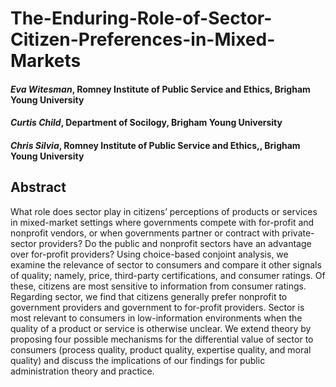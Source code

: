 # The-Enduring-Role-of-Sector-Citizen-Preferences-in-Mixed-Markets
#### _Eva Witesman_, Romney Institute of Public Service and Ethics, Brigham Young University
#### *Curtis Child*, Department of Socilogy, Brigham Young University
#### *Chris Silvia*, Romney Institute of Public Service and Ethics,, Brigham Young University

## Abstract
What role does sector play in citizens’ perceptions of products or services in mixed-market settings where governments compete with for-profit and nonprofit vendors, or when governments partner or contract with private-sector providers? Do the public and nonprofit sectors have an advantage over for-profit providers? Using choice-based conjoint analysis, we examine the relevance of sector to consumers and compare it other signals of quality; namely, price, third-party certifications, and consumer ratings. Of these, citizens are most sensitive to information from consumer ratings. Regarding sector, we find that citizens generally prefer nonprofit to government providers and government to for-profit providers. Sector is most relevant to consumers in low-information environments when the quality of a product or service is otherwise unclear. We extend theory by proposing four possible mechanisms for the differential value of sector to consumers (process quality, product quality, expertise quality, and moral quality) and discuss the implications of our findings for public administration theory and practice. 
